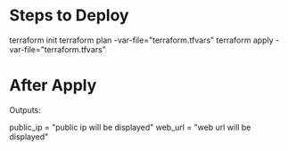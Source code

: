 # Steps to Deploy

terraform init
terraform plan -var-file="terraform.tfvars"
terraform apply -var-file="terraform.tfvars"

# After Apply

Outputs:

public_ip = "public ip will be displayed"
web_url   = "web url will be displayed"
